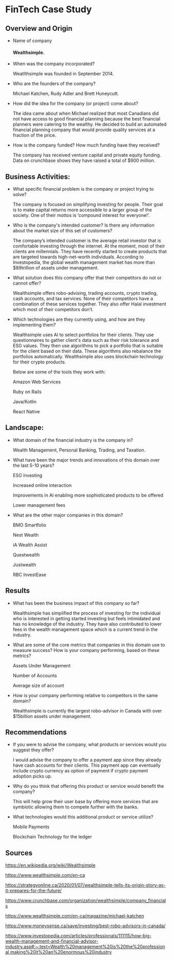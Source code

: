 # FinTech Case Study

## Overview and Origin
 
* Name of company

  #### Wealthsimple.
 
* When was the company incorporated?

  Weatlthsimple was founded in September 2014.

* Who are the founders of the company?
 
  Michael Katchen, Rudy Adler and Brett Huneycutt.
  
* How did the idea for the company (or project) come about?
  
  The idea came about when Michael realized that most Canadians did not have access to good financial planning because the best financial planners were catering to the wealthy. He decided to build an automated financial planning company that would provide quality services at a fraction of the price.

* How is the company funded? How much funding have they received?
  
  The company has received venture capital and private equity funding. Data on crunchbase shows they have raised a total of $900 million.

## Business Activities:

* What specific financial problem is the company or project trying to solve?

  The company is focused on simplifying investing for people. Their goal is to make capital returns more accessible to a larger group of the society. One of their mottos is ‘compound interest for everyone!’. 

* Who is the company's intended customer? Is there any information about the market size of this set of customers?

  The company’s intended customer is the average retail investor that is comfortable investing through the internet. At the moment, most of their clients are millennials. They have recently started to create products that are targeted towards high-net-worth individuals. According to Investopedia, the global wealth management market has more than $89trillion of assets under management.
    
* What solution does this company offer that their competitors do not or cannot offer? 


  Wealthsimple offers robo-advising, trading accounts, crypto trading, cash accounts, and tax services. None of their competitors have a combination of these services together. They also offer Halal investment which most of their competitors don’t.

* Which technologies are they currently using, and how are they implementing them? 

  Wealthsimple uses AI to select portfolios for their clients. They use questionnaires to gather client's data such as their risk tolerance and ESG values. They then use algorithms to pick a portfolio that is suitable for the client based on their data. These algorithms also rebalance the portfolios automatically. Wealthsimple also uses blockchain technology for their crypto products. 

  Below are some of the tools they work with:
    
    Amazon Web Services 
    
    Ruby on Rails
    
    Java/Kotlin
    
    React Native

## Landscape:

* What domain of the financial industry is the company in?

  Wealth Management, Personal Banking, Trading, and Taxation.
  
* What have been the major trends and innovations of this domain over the last 5-10 years?

  ESG investing
  
  Increased online interaction
  
  Improvements in AI enabling more sophisticated products to be offered
  
  Lower management fees
 
 * What are the other major companies in this domain?
 
   BMO Smartfolio
   
   Nest Wealth
   
   iA Wealth Assist
   
   Questwealth
   
   Justwealth
   
   RBC InvestEase
   
## Results

* What has been the business impact of this company so far?

  Wealthsimple has simplified the process of investing for the individual who is interested in getting started investing but feels intimidated and has no knowledge of the industry. They have also contributed to lower fees in the wealth management space which is a current trend in the industry.

* What are some of the core metrics that companies in this domain use to measure success? How is your company performing, based on these metrics?

  Assets Under Management
  
  Number of Accounts
  
  Average size of account
  

* How is your company performing relative to competitors in the same domain?
 
  Wealthsimple is currently the largest robo-advisor in Canada with over $15billion assets under management. 
  
## Recommendations

* If you were to advise the company, what products or services would you suggest they offer?
 
  I would advise the company to offer a payment app since they already have cash accounts for their clients. This payment app can eventually include crypto currency as option of payment if crypto payment adoption picks up.

* Why do you think that offering this product or service would benefit the company?
 
  This will help grow their user base by offering more services that are symbiotic allowing them to compete further with the banks.

* What technologies would this additional product or service utilize?

  Mobile Payments

  Blockchain Technology for the ledger

## Sources

https://en.wikipedia.org/wiki/Wealthsimple

https://www.wealthsimple.com/en-ca

https://strategyonline.ca/2020/01/07/wealthsimple-tells-its-origin-story-as-it-prepares-for-the-future/

https://www.crunchbase.com/organization/wealthsimple/company_financials

https://www.wealthsimple.com/en-ca/magazine/michael-katchen

https://www.moneysense.ca/save/investing/best-robo-advisors-in-canada/

https://www.investopedia.com/articles/professionals/111115/how-big-wealth-management-and-financial-advisor-industry.asp#:~:text=Wealth%20management%20is%20the%20professional,making%20it%20an%20enormous%20industry
